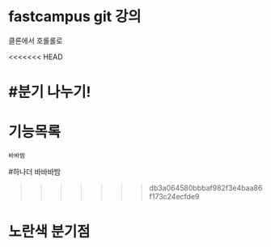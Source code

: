 # fastcampus git 강의

클론에서 호롤롤로

<<<<<<< HEAD

#분기 나누기!
=======
# 기능목록

    바바밤

#하나더 
    바바바밤
>>>>>>> db3a064580bbbaf982f3e4baa86f173c24ecfde9

# 노란색 분기점